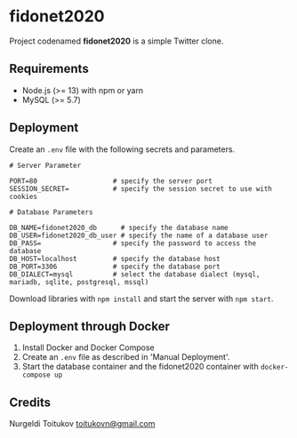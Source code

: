 fidonet2020
=========

Project codenamed __fidonet2020__ is a simple Twitter clone.

## Requirements

* Node.js (>= 13) with npm or yarn
* MySQL (>= 5.7)

## Deployment

Create an `.env` file with the following secrets and parameters.

```
# Server Parameter

PORT=80                   # specify the server port
SESSION_SECRET=           # specify the session secret to use with cookies

# Database Parameters

DB_NAME=fidonet2020_db      # specify the database name
DB_USER=fidonet2020_db_user # specify the name of a database user
DB_PASS=                  # specify the password to access the database
DB_HOST=localhost         # specify the database host
DB_PORT=3306              # specify the database port
DB_DIALECT=mysql          # select the database dialect (mysql, mariadb, sqlite, postgresql, mssql)
```

Download libraries with `npm install` and start the server with `npm start`.

## Deployment through Docker

1. Install Docker and Docker Compose
2. Create an `.env` file as described in 'Manual Deployment'.
3. Start the database container and the fidonet2020 container with `docker-compose up`

## Credits

Nurgeldi Toitukov <toitukovn@gmail.com>